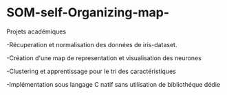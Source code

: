 # SOM-self-Organizing-map-
Projets académiques 

-Récuperation et normalisation des données de iris-dataset.

-Création d'une map de representation et visualisation des neurones

-Clustering et apprentissage pour le tri des caractéristiques

-Implémentation sous langage C natif sans utilisation de bibliothéque dédie
